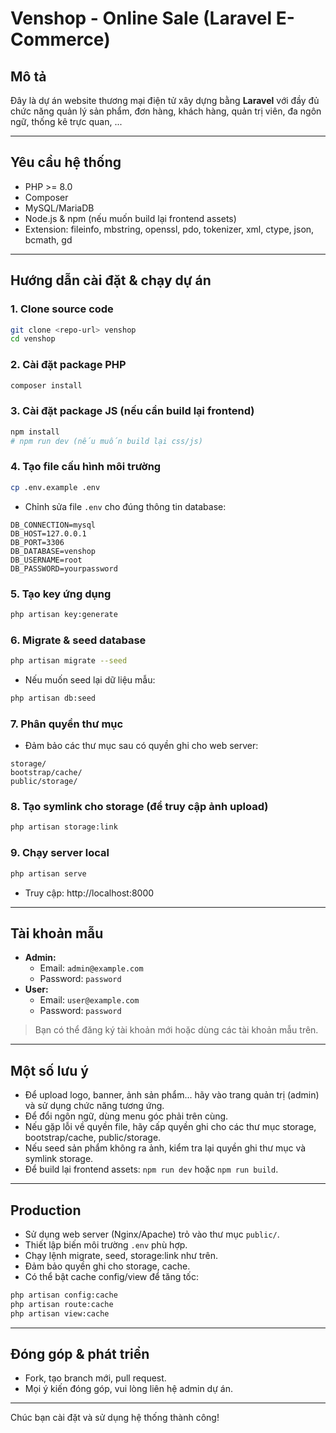 # Venshop - Online Sale (Laravel E-Commerce)

## Mô tả
Đây là dự án website thương mại điện tử xây dựng bằng **Laravel** với đầy đủ chức năng quản lý sản phẩm, đơn hàng, khách hàng, quản trị viên, đa ngôn ngữ, thống kê trực quan, ...

---

## Yêu cầu hệ thống
- PHP >= 8.0
- Composer
- MySQL/MariaDB
- Node.js & npm (nếu muốn build lại frontend assets)
- Extension: fileinfo, mbstring, openssl, pdo, tokenizer, xml, ctype, json, bcmath, gd

---

## Hướng dẫn cài đặt & chạy dự án

### 1. Clone source code
```bash
git clone <repo-url> venshop
cd venshop
```

### 2. Cài đặt package PHP
```bash
composer install
```

### 3. Cài đặt package JS (nếu cần build lại frontend)
```bash
npm install
# npm run dev (nếu muốn build lại css/js)
```

### 4. Tạo file cấu hình môi trường
```bash
cp .env.example .env
```

- Chỉnh sửa file `.env` cho đúng thông tin database:
```
DB_CONNECTION=mysql
DB_HOST=127.0.0.1
DB_PORT=3306
DB_DATABASE=venshop
DB_USERNAME=root
DB_PASSWORD=yourpassword
```

### 5. Tạo key ứng dụng
```bash
php artisan key:generate
```

### 6. Migrate & seed database
```bash
php artisan migrate --seed
```
- Nếu muốn seed lại dữ liệu mẫu:
```bash
php artisan db:seed
```

### 7. Phân quyền thư mục
- Đảm bảo các thư mục sau có quyền ghi cho web server:
```
storage/
bootstrap/cache/
public/storage/
```

### 8. Tạo symlink cho storage (để truy cập ảnh upload)
```bash
php artisan storage:link
```

### 9. Chạy server local
```bash
php artisan serve
```
- Truy cập: http://localhost:8000

---

## Tài khoản mẫu
- **Admin:**
  - Email: `admin@example.com`
  - Password: `password`
- **User:**
  - Email: `user@example.com`
  - Password: `password`

> Bạn có thể đăng ký tài khoản mới hoặc dùng các tài khoản mẫu trên.

---

## Một số lưu ý
- Để upload logo, banner, ảnh sản phẩm... hãy vào trang quản trị (admin) và sử dụng chức năng tương ứng.
- Để đổi ngôn ngữ, dùng menu góc phải trên cùng.
- Nếu gặp lỗi về quyền file, hãy cấp quyền ghi cho các thư mục storage, bootstrap/cache, public/storage.
- Nếu seed sản phẩm không ra ảnh, kiểm tra lại quyền ghi thư mục và symlink storage.
- Để build lại frontend assets: `npm run dev` hoặc `npm run build`.

---

## Production
- Sử dụng web server (Nginx/Apache) trỏ vào thư mục `public/`.
- Thiết lập biến môi trường `.env` phù hợp.
- Chạy lệnh migrate, seed, storage:link như trên.
- Đảm bảo quyền ghi cho storage, cache.
- Có thể bật cache config/view để tăng tốc:
```bash
php artisan config:cache
php artisan route:cache
php artisan view:cache
```

---

## Đóng góp & phát triển
- Fork, tạo branch mới, pull request.
- Mọi ý kiến đóng góp, vui lòng liên hệ admin dự án.

---

Chúc bạn cài đặt và sử dụng hệ thống thành công!
